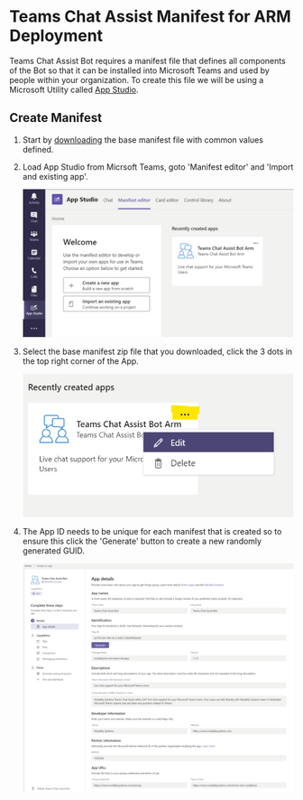 # Teams Chat Assist Manifest for ARM Deployment

Teams Chat Assist Bot requires a manifest file that defines all components of the Bot so that it can be installed into Microsoft Teams and used by people within your organization. To create this file we will be using a Microsoft Utility called [App Studio](https://docs.microsoft.com/en-us/microsoftteams/platform/concepts/build-and-test/app-studio-overview).

## Create Manifest

1. Start by [downloading](https://github.com/modalitysystems/modalitysoftware-docs/raw/master/TeamsChatAssist/images/TeamsChatAssistBot.zip) the base manifest file with common values defined.

2. Load App Studio from Micrsoft Teams, goto 'Manifest editor' and 'Import and existing app'.

   ![App Studio](images/appStudio.png)

3. Select the base manifest zip file that you downloaded, click the 3 dots in the top right corner of the App.

   ![App Studio Edit](images/appStudioEdit.png)

4. The App ID needs to be unique for each manifest that is created so to ensure this click the 'Generate' button to create a new randomly generated GUID.

   ![App Studio Detail](images/appStudioDetail.png)
